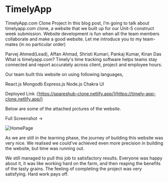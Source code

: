 # TimelyApp

TimelyApp.com Clone Project
In this blog post, I’m going to talk about timelyapp.com clone, a website that we built up for our Unit-5 construct week submission. Website development is fun when all the team members collaborate and make a good website. Let me introduce you to my team-mates (in no particular order)

Parvej Ahmed(Lead),
Affan Ahmad,
Shristi Kumari,
Pankaj Kumar,
Kiran Das
What is timelyapp.com?
Timely's time tracking software helps teams stay connected and report accurately across client, project and employee hours.

Our team built this website on using following languages,

React.js
Mongodb
Express.js
Node.js
Chakra UI

Deployed Link :[https://spareshub-clone.netlify.app/](https://timely-app-clone.netlify.app/)

Below are some of the attached pictures of the website.

Full Screenshot →

![HomePage](https://github.com/ahmadparvej/gas-scarecrow-3264/blob/main/public/Screenshot/Timely-clone.png)


As we are still in the learning phase, the journey of building this website was very nice. We realised we could’ve achieved even more precision in building the website, but time was running out.

We still managed to pull this job to satisfactory results. Everyone was happy about it, it was like working hard on the farm, and then reaping the benefits of the tasty grains. The feeling of completing the project was very satisfying. Hard work pays off.



